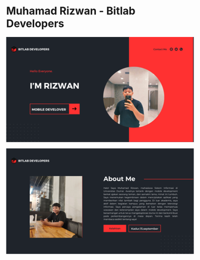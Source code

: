 # Muhamad Rizwan - Bitlab Developers

<p align="center">
  <img src="resource/images1.png">
</p>
<p align="center">
  <img src="resource/images2.png">
</p>
